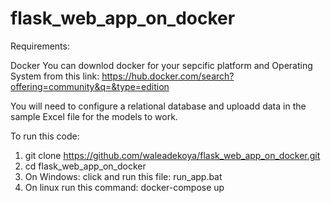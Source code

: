 # flask_web_app_on_docker

Requirements:

Docker
You can downlod docker for your sepcific platform and Operating System from this link:
https://hub.docker.com/search?offering=community&q=&type=edition

You will need to configure a relational database and uploadd data in the sample Excel file for the models to work.


To run this code:

1. git clone https://github.com/waleadekoya/flask_web_app_on_docker.git
2. cd flask_web_app_on_docker
3. On Windows: click and run this file: run_app.bat
4. On linux run this command: docker-compose up


